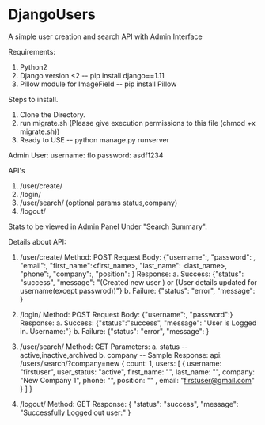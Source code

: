 # DjangoUsers
A simple user creation and search API with Admin Interface

Requirements:

1. Python2
2. Django version <2 -- pip install django==1.11
3. Pillow module for ImageField -- pip install Pillow

Steps to install.
1. Clone the Directory.
2. run migrate.sh (Please give execution permissions to this file (chmod +x migrate.sh))
3. Ready to USE -- python manage.py runserver

Admin User:
username: flo
password: asdf1234

API's
1. /user/create/
2. /login/
3. /user/search/ (optional params status,company)
4. /logout/

Stats to be viewed in Admin Panel Under "Search Summary".

Details about API:
1. /user/create/
   Method: POST
   Request Body: {"username":<username>, "password": <password>, "email":<email>, "first_name":<first_name>,
                  "last_name": <last_name>, "phone":<phone>, "company":<companyname>, "position": <position>}
   Response:
   a. Success:
      {"status": "success", "message": "(Created new user <username>) or (User details updated for username(except passwrod))"}
   b. Failure:
      {"status": "error", "message": <errorString>}
2. /login/
   Method: POST
   Request Body: {"username":<username>, "password":<password>}
   Response:
   a. Success:
      {"status":"success", "message": "User is Logged in. Username:<username>"}
   b. Failure:
      {"status": "error", "message": <errorString>}
   
3. /user/search/
   Method: GET
   Parameters:
    a. status -- active,inactive,archived
    b. company -- <company name>
   Sample Response:
   api: /users/search/?company=new
   {
    count: 1,
    users: [
      {
        username: "firstuser",
        user_status: "active",
        first_name: "",
        last_name: "",
        company: "New Company 1",
        phone: "",
        position: "" ,
        email: "firstuser@gmail.com"
      }
    ]
   }
 
 4. /logout/
    Method: GET
    Response:
    {
    "status": "success",
    "message": "Successfully Logged out user:<username>"
    }
